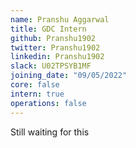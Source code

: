 ```yaml
---
name: Pranshu Aggarwal
title: GDC Intern
github: Pranshu1902
twitter: Pranshu1902
linkedin: Pranshu1902
slack: U02TPSYB1MF
joining_date: "09/05/2022"
core: false
intern: true
operations: false
---
```


Still waiting for this    
